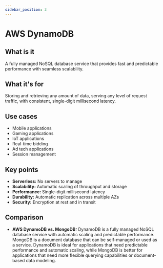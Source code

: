 ```yaml
---
sidebar_position: 3
---
```


# AWS DynamoDB

## What is it
A fully managed NoSQL database service that provides fast and predictable performance with seamless scalability.

## What it's for
Storing and retrieving any amount of data, serving any level of request traffic, with consistent, single-digit millisecond latency.

## Use cases
- Mobile applications
- Gaming applications
- IoT applications
- Real-time bidding
- Ad tech applications
- Session management

## Key points
- **Serverless:** No servers to manage
- **Scalability:** Automatic scaling of throughput and storage
- **Performance:** Single-digit millisecond latency
- **Durability:** Automatic replication across multiple AZs
- **Security:** Encryption at rest and in transit

## Comparison
- **AWS DynamoDB vs. MongoDB:** DynamoDB is a fully managed NoSQL database service with automatic scaling and predictable performance. MongoDB is a document database that can be self-managed or used as a service. DynamoDB is ideal for applications that need predictable performance and automatic scaling, while MongoDB is better for applications that need more flexible querying capabilities or document-based data modeling. 